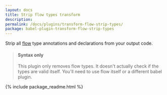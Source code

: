 ```yaml
---
layout: docs
title: Strip flow types transform
description:
permalink: /docs/plugins/transform-flow-strip-types/
package: babel-plugin-transform-flow-strip-types
---
```


Strip all [flow](http://flowtype.org) type annotations and declarations from your output code.

<blockquote class="babel-callout babel-callout-info">
  <h4>Syntax only</h4>
  <p>
    This plugin only removes flow types. It doesn't actually check if the types are valid itself. You'll need to use flow itself or a different babel plugin.
  </p>
</blockquote>

{% include package_readme.html %}